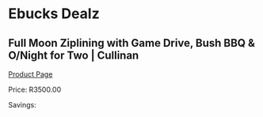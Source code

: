 
# Ebucks Dealz
## Full Moon Ziplining with Game Drive, Bush BBQ & O/Night for Two | Cullinan
[Product Page](https://www.ebucks.com/web/shop/productSelected.do?prodId=472720878&catId=322194367)

Price: R3500.00

Savings: 


	